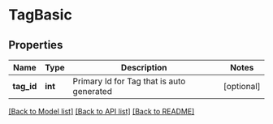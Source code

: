 # TagBasic

## Properties
Name | Type | Description | Notes
------------ | ------------- | ------------- | -------------
**tag_id** | **int** | Primary Id for Tag that is auto generated | [optional] 

[[Back to Model list]](../../README.md#documentation-for-models) [[Back to API list]](../../README.md#documentation-for-api-endpoints) [[Back to README]](../../README.md)

